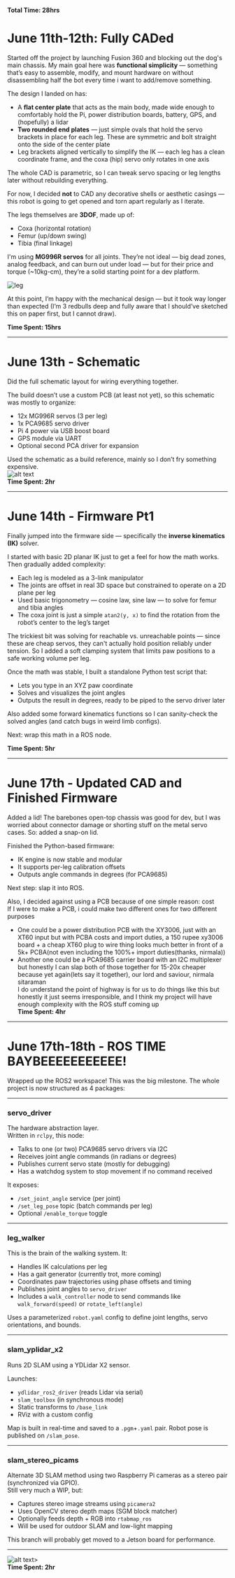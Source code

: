**Total Time: 28hrs**

# June 11th-12th: Fully CADed

Started off the project by launching Fusion 360 and blocking out the dog's main chassis. My main goal here was **functional simplicity** — something that’s easy to assemble, modify, and mount hardware on without disassembling half the bot every time i want to add/remove something.

The design I landed on has:

- A **flat center plate** that acts as the main body, made wide enough to comfortably hold the Pi, power distribution boards, battery, GPS, and (hopefully) a lidar
- **Two rounded end plates** — just simple ovals that hold the servo brackets in place for each leg. These are symmetric and bolt straight onto the side of the center plate
- Leg brackets aligned vertically to simplify the IK — each leg has a clean coordinate frame, and the coxa (hip) servo only rotates in one axis

The whole CAD is parametric, so I can tweak servo spacing or leg lengths later without rebuilding everything.

For now, I decided **not** to CAD any decorative shells or aesthetic casings — this robot is going to get opened and torn apart regularly as I iterate. 

The legs themselves are **3DOF**, made up of:

- Coxa (horizontal rotation)
- Femur (up/down swing)
- Tibia (final linkage)

I'm using **MG996R servos** for all joints. They’re not ideal — big dead zones, analog feedback, and can burn out under load — but for their price and torque (~10kg-cm), they’re a solid starting point for a dev platform.

![leg](Assets/leg.png)

At this point, I’m happy with the mechanical design — but it took way longer than expected (I’m 3 redbulls deep and fully aware that I should’ve sketched this on paper first, but I cannot draw).

**Time Spent: 15hrs**

---

# June 13th - Schematic

Did the full schematic layout for wiring everything together.

The build doesn’t use a custom PCB (at least not yet), so this schematic was mostly to organize:

- 12x MG996R servos (3 per leg)
- 1x PCA9685 servo driver
- Pi 4 power via USB boost board
- GPS module via UART
- Optional second PCA driver for expansion

Used the schematic as a build reference, mainly so I don’t fry something expensive.<br>
![alt text](image.png)<br>
**Time Spent: 2hr**

---

# June 14th - Firmware Pt1

Finally jumped into the firmware side — specifically the **inverse kinematics (IK)** solver.

I started with basic 2D planar IK just to get a feel for how the math works. Then gradually added complexity:

- Each leg is modeled as a 3-link manipulator
- The joints are offset in real 3D space but constrained to operate on a 2D plane per leg
- Used basic trigonometry — cosine law, sine law — to solve for femur and tibia angles
- The coxa joint is just a simple `atan2(y, x)` to find the rotation from the robot’s center to the leg’s target

The trickiest bit was solving for reachable vs. unreachable points — since these are cheap servos, they can't actually hold position reliably under tension. So I added a soft clamping system that limits paw positions to a safe working volume per leg.

Once the math was stable, I built a standalone Python test script that:

- Lets you type in an XYZ paw coordinate
- Solves and visualizes the joint angles
- Outputs the result in degrees, ready to be piped to the servo driver later

Also added some forward kinematics functions so I can sanity-check the solved angles (and catch bugs in weird limb configs).

Next: wrap this math in a ROS node.

**Time Spent: 5hr**

---

# June 17th - Updated CAD and Finished Firmware

Added a lid! The barebones open-top chassis was good for dev, but I was worried about connector damage or shorting stuff on the metal servo cases. So: added a snap-on lid.<br>
![<alt text>](image-1.png)

Finished the Python-based firmware:

- IK engine is now stable and modular
- It supports per-leg calibration offsets
- Outputs angle commands in degrees (for PCA9685)

Next step: slap it into ROS.<br>

Also, I decided against using a PCB because of one simple reason: cost<BR>
If I were to make a PCB, i could make two different ones for two different purposes<br>

- One could be a power distribution PCB with the XY3006, just with an XT60 input but with PCBA costs and import duties, a 150 rupee xy3006 board + a cheap XT60 plug to wire thing looks much better in front of a 5k+ PCBA(not even including the 100%+ import duties(thanks, nirmala))
- Another one could be a PCA9685 carrier board with an I2C multiplexer but honestly I can slap both of those together for 15-20x cheaper because yet again(lets say it together), our lord and saviour, nirmala sitaraman<br>
  I do understand the point of highway is for us to do things like this but honestly it just seems irresponsible, and I think my project will have enough complexity with the ROS stuff coming up<br>
  **Time Spent: 4hr**

---

# June 17th-18th - ROS TIME BAYBEEEEEEEEEEE!

Wrapped up the ROS2 workspace! This was the big milestone. The whole project is now structured as 4 packages:

---

### **servo_driver**

The hardware abstraction layer.  
Written in `rclpy`, this node:

- Talks to one (or two) PCA9685 servo drivers via I2C
- Receives joint angle commands (in radians or degrees)
- Publishes current servo state (mostly for debugging)
- Has a watchdog system to stop movement if no command received

It exposes:

- `/set_joint_angle` service (per joint)
- `/set_leg_pose` topic (batch commands per leg)
- Optional `/enable_torque` toggle

---

### **leg_walker**

This is the brain of the walking system. It:

- Handles IK calculations per leg
- Has a gait generator (currently trot, more coming)
- Coordinates paw trajectories using phase offsets and timing
- Publishes joint angles to `servo_driver`
- Includes a `walk_controller` node to send commands like `walk_forward(speed)` or `rotate_left(angle)`

Uses a parameterized `robot.yaml` config to define joint lengths, servo orientations, and bounds.

---

### **slam_yplidar_x2**

Runs 2D SLAM using a YDLidar X2 sensor.

Launches:

- `ydlidar_ros2_driver` (reads Lidar via serial)
- `slam_toolbox` (in synchronous mode)
- Static transforms to `/base_link`
- RViz with a custom config

Map is built in real-time and saved to a `.pgm`+`.yaml` pair. Robot pose is published on `/slam_pose`.

---

### **slam_stereo_picams**

Alternate 3D SLAM method using two Raspberry Pi cameras as a stereo pair (synchronized via GPIO).  
Still very much a WIP, but:

- Captures stereo image streams using `picamera2`
- Uses OpenCV stereo depth maps (SGM block matcher)
- Optionally feeds depth + RGB into `rtabmap_ros`
- Will be used for outdoor SLAM and low-light mapping

This branch will probably get moved to a Jetson board for performance.

---

![alt text>](image-2.png)<br>
**Time Spent: 2hr**
